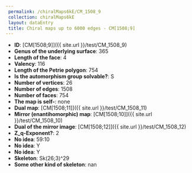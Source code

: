 ```yaml
--- 
 permalink: /chiralMaps6kE/CM_1508_9 
 collection: chiralMaps6kE
 layout: dataEntry
 title: Chiral maps up to 6000 edges - CM[1508;9]
---
```


- **ID**: [CM[1508;9]]({{ site.url }}/test/CM_1508_9)
- **Genus of the underlying surface**: 365
- **Length of the face**: 4
- **Valency**: 116
- **Length of the Petrie polygon**: 754
- **Is the automorphism group solvable?**: S
- **Number of vertices**: 26
- **Number of edges**: 1508
- **Number of faces**: 754
- **The map is self-**: none
- **Dual map**: [CM[1508;11]]({{ site.url }}/test/CM_1508_11)
- **Mirror (enantihomorphic) map**: [CM[1508;10]]({{ site.url }}/test/CM_1508_10)
- **Dual of the mirror image**: [CM[1508;12]]({{ site.url }}/test/CM_1508_12)
- **Z_q-Exponent?**: 2
- **No idea**:  59:10
- **No idea**: Y
- **No idea**: Y
- **Skeleton**: Sk(26;3)^29
- **Some other kind of skeleton**: nan
